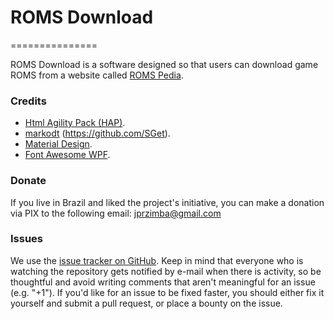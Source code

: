 # ROMS Download
===============

 ROMS Download is a software designed so that users can download game ROMS from a website called [ROMS Pedia](https://www.romspedia.com).

### Credits
- [Html Agility Pack (HAP)](https://html-agility-pack.net/).
- [markodt](https://github.com/markodt) (https://github.com/SGet).
- [Material Design](http://materialdesigninxaml.net/).
- [Font Awesome WPF](https://github.com/charri/Font-Awesome-WPF).

 ### Donate

If you live in Brazil and liked the project's initiative, you can make a donation via PIX to the following email: jprzimba@gmail.com

### Issues

We use the [issue tracker on GitHub](https://github.com/tryller/romsdownload/issues). Keep in mind that everyone who is watching the repository gets notified by e-mail when there is activity, so be thoughtful and avoid writing comments that aren't meaningful for an issue (e.g. "+1"). If you'd like for an issue to be fixed faster, you should either fix it yourself and submit a pull request, or place a bounty on the issue.
